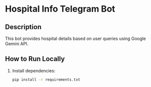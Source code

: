 # Hospital Info Telegram Bot

## Description
This bot provides hospital details based on user queries using Google Gemini API.

## How to Run Locally
1. Install dependencies:
   ```bash
   pip install -r requirements.txt
